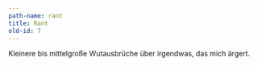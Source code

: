 ```yaml
---
path-name: rant
title: Rant
old-id: 7
---
```


<p>Kleinere bis mittelgroße Wutausbrüche über irgendwas, das mich ärgert.</p>


